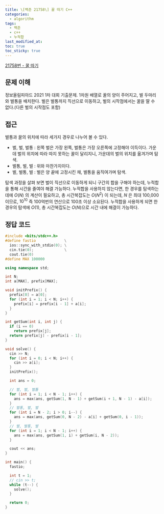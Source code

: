 ```yaml
---
title: \[백준 21758\] 꿀 따기 C++
categories:
  - algorithm
tags:
  - 백준
  - c++
  - 누적합
last_modified_at: 
toc: true
toc_sticky: true
---
```


[21758번 - 꿀 따기](https://www.acmicpc.net/problem/21758)

## 문제 이해

정보올림피아드 2021 1차 대회 기출문제. 
1차원 배열로 꿀의 양이 주어지고, 벌 두마리와 벌통을 배치한다. 벌은 벌통까지 직선으로 이동하고, 벌의 시작점에서는 꿀을 딸 수 없다.(다른 벌의 시작점도 포함)

## 접근

벌통과 꿀의 위치에 따라 세가지 경우로 나누어 볼 수 있다. 
- 벌, 벌, 벌통 : 왼쪽 벌은 가장 왼쪽, 벌통은 가장 오른쪽에 고정해야 이득이다. 가운데 벌의 위치에 따라 따지 못하는 꿀이 달리지니, 가운데의 벌의 위치를 옮겨가며 탐색. 
- 벌통, 벌, 벌 : 위와 마찬가지이다. 
- 벌, 벌통, 벌 : 벌은 양 끝에 고정시킨 채, 벌통을 움직여가며 탐색. 

탐색 과정을 살펴 보면 벌이 직선으로 이동하게 되니 구간의 합을 구해야 하는데, 누적합을 통해 시간을 줄여야 해결 가능하다. 
누적합을 사용하지 않는다면, 한 경우를 탐색하는 데에 $O(N)$ 의 계산이 필요하고, 총 시간복잡도는 $O(N^2)$ 이 되는데, $N$ 은 최대 100,000이므로, $10^{10}$ 즉 100억번의 연산으로 100초 이상 소요된다. 
누적합을 사용하게 되면 한 경우의 탐색에 $O(1)$, 총 시간복잡도는 $O(N)$으로 시간 내에 해결이 가능하다. 

## 정답 코드


```c++
#include <bits/stdc++.h>
#define fastio             \
  ios::sync_with_stdio(0); \
  cin.tie(0);              \
  cout.tie(0)
#define MAX 100000

using namespace std;

int N;
int a[MAX], prefix[MAX];

void initPrefix() {
  prefix[0] = a[0];
  for (int i = 1; i < N; i++) {
    prefix[i] = prefix[i - 1] + a[i];
  }
}

int getSum(int i, int j) {
  if (i == 0)
    return prefix[j];
  return prefix[j] - prefix[i - 1];
}

void solve() {
  cin >> N;
  for (int i = 0; i < N; i++) {
    cin >> a[i];
  }
  initPrefix();

  int ans = 0;

  // 벌, 벌, 벌톨
  for (int i = 1; i < N - 1; i++) {
    ans = max(ans, getSum(1, N - 1) + getSum(i + 1, N - 1) - a[i]);
  }
  // 벌통, 벌, 벌
  for (int i = N - 2; i > 0; i--) {
    ans = max(ans, getSum(0, N - 2) - a[i] + getSum(0, i - 1));
  }
  // 벌, 벌통, 벌
  for (int i = 1; i < N - 1; i++) {
    ans = max(ans, getSum(1, i) + getSum(i, N - 2));
  }

  cout << ans;
}

int main() {
  fastio;

  int t = 1;
  // cin >> t;
  while (t--) {
    solve();
  }

  return 0;
}
```
